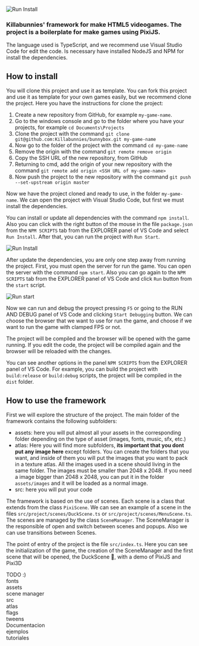 ![Run Install](docs/images/bunnybox.png)
### Killabunnies' framework for make HTML5 videogames. The project is a boilerplate for make games using PixiJS.

The language used is TypeScript, and we recommend use Visual Studio Code for edit the code. Is necessary have installed NodeJS and NPM for install the dependencies.

## How to install

You will clone this project and use it as template. You can fork this project and use it as template for your own games easily, but we recommend clone the project. Here you have the instructions for clone the project:

1. Create a new repository from GitHub, for example ``my-game-name``.
2. Go to the windows console and go to the folder where you have your projects, for example ``cd Documents\Projects``
3. Clone the project with the command ``git clone git@github.com:Killabunnies/bunnybox.git my-game-name``
4. Now go to the folder of the project with the command ``cd my-game-name``
5. Remove the origin with the command ``git remote remove origin``
6. Copy the SSH URL of the new repository, from GitHub
7. Returning to cmd, add the origin of your new repository with the command ``git remote add origin <SSH URL of my-game-name>``
8. Now push the project to the new repository with the command ``git push --set-upstream origin master``

Now we have the project cloned and ready to use, in the folder ``my-game-name``. We can open the project with Visual Studio Code, but first we must install the dependencies.

You can install or update all dependencies with the command `npm install`. Also you can click with the right button of the mouse in the file `package.json` from the `NPM SCRIPTS` tab from the EXPLORER panel of VS Code and select `Run Install`. After that, you can run the project with `Run Start`.

![Run Install](docs/images/NPMScripts.png)

After update the dependencies, you are only one step away from running the project. First, you must open the server for run the game. You can open the server with the command `npm start`. Also you can go again to the `NPM SCRIPTS` tab from the EXPLORER panel of VS Code and click `Run` button from the `start` script.

![Run start](docs/images/NPMScripts2.png)

Now we can run and debug the proyect pressing `F5` or going to the RUN AND DEBUG panel of VS Code and clicking `Start Debugging` button. We can choose the browser that we want to use for run the game, and choose if we want to run the game with clamped FPS or not.

The project will be compiled and the browser will be opened with the game running. If you edit the code, the project will be compiled again and the browser will be reloaded with the changes.

You can see another options in the panel `NPM SCRIPTS` from the EXPLORER panel of VS Code. For example, you can build the project with `build:release` or `build:debug` scripts, the project will be compiled in the `dist` folder.


## How to use the framework

First we will explore the structure of the project. The main folder of the framework contains the following subfolders:
* assets: here you will put almost all your assets in the corresponding folder depending on the type of asset (images, fonts, music, sfx, etc.) 
* atlas: Here you will find more subfolders, **its important that you dont put any image here** except folders. You can create the folders that you want, and inside of them you will put the images that you want to pack in a texture atlas. All the images used in a scene should living in the same folder. The images must be smaller than 2048 x 2048. If you need a image bigger than 2048 x 2048, you can put it in the folder `assets/images` and it will be loaded as a normal image.
* src: here you will put your code


The framework is based on the use of scenes. Each scene is a class that extends from the class `PixiScene`. We can see an example of a scene in the files `src/project/scenes/DuckScene.ts` or `src/project/scenes/MenuScene.ts`. The scenes are managed by the class `SceneManager`. The SceneManager is the responsible of open and switch between scenes and popups. Also we can use transitions between Scenes.

The point of entry of the project is the file `src/index.ts`. Here you can see the initialization of the game, the creation of the SceneManager and the first scene that will be opened, the DuckScene 🦆, with a demo of PixiJS and Pixi3D



TODO :)\
fonts\
assets\
scene manager\
src\
atlas\
flags\
tweens\
Documentacion\
ejemplos\
tutoriales
